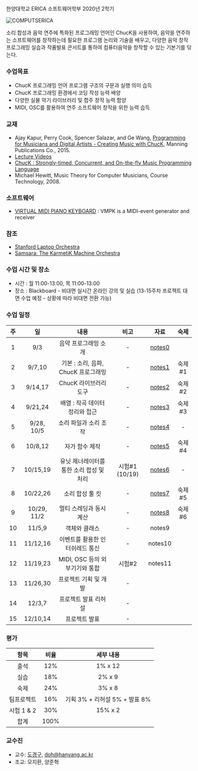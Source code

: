 한양대학교 ERICA 소프트웨어학부 2020년 2학기

![COMPUTSERICA](https://i.imgur.com/3A8uLLH.png)

소리 합성과 음악 연주에 특화된 프로그래밍 언어인 ChucK을 사용하여, 음악을 연주하는 소프트웨어를 창작하는데 필요한 프로그램 논리와 기술을 배우고, 다양한 음악 창작 프로그래밍 실습과 작품발표 콘서트를 통하여 컴퓨터음악을 창작할 수 있는 기본기를 닦는다.

### 수업목표

-	ChucK 프로그래밍 언어 프로그램 구조의 구문과 실행 의미 습득
-	ChucK 프로그래밍 환경에서 코딩 작성 능력 배양
-	다양한 실물 악기 라이브러리 및 합주 창작 능력 함양
-	MIDI, OSC를 활용하여 연주 소프트웨어 창작을 위한 능력 습득

### 교재

-	Ajay Kapur, Perry Cook, Spencer Salazar, and Ge Wang, [Programming for Musicians and Digital Artists - Creating Music with ChucK](https://www.manning.com/books/programming-for-musicians-and-digital-artists), Manning Publications Co., 2015.
-	[Lecture Videos](https://www.kadenze.com/courses/introduction-to-programming-for-musicians-and-digital-artists/info)
-	[ChucK : Strongly-timed, Concurrent, and On-the-fly Music Programming Language](https://chuck.cs.princeton.edu/)
-	Michael Hewitt, Music Theory for Computer Musicians, Course Technology, 2008.

### 소프트웨어

-	[VIRTUAL MIDI PIANO KEYBOARD](http://vmpk.sourceforge.net/) : VMPK is a MIDI-event generator and receiver

### 참조

-	[Stanford Laptop Orchestra](http://slork.stanford.edu/)
-	[Samsara: The KarmetiK Machine Orchestra](https://www.facebook.com/karmetik/videos/10153588268247091/)

### 수업 시간 및 장소

-	시간 : 월 11:00-13:00, 목 11:00-13:00
-	장소 : Blackboard - 비대면 실시간 온라인 강의 및 실습 (13-15주차 프로젝트 대면 수업 예정 - 상황에 따라 비대면 전환 가능) 

### 수업 일정

| 주 | 일 | 내용                                     | 비고   | 자료                                                                                          | 숙제 |
|:--:|:--:|:----------------------------------------:|:------:|:---------------------------------------------------------------------------------------------:|:----:|
| 1  |  9/3  |               음악 프로그래밍 소개   |   \-   | [notes0](https://drive.google.com/file/d/18ZijyrpzVGpweK32KkZU9HtcPD-fGdl0/view?usp=sharing)  |      |
| 2  |  9/7,10  | 기본 : 소리, 음파, ChucK 프로그래밍 |   \-   | [notes1](https://drive.google.com/file/d/1VuLMAKRv0eQyQLd2loQ0-47OZ-2DvqR8/view?usp=sharing)  | 숙제#1     |
| 3  | 9/14,17   |          ChucK 라이브러리 도구           |   \-   | [notes2](https://drive.google.com/file/d/1g5FuRtG0_D9ntCgu8R6zQGSnvIyEswAe/view?usp=sharing)  | 숙제#2 |
| 4  | 9/21,24   |      배열 : 작곡 데이터 정리와 접근      |   \-   | [notes3](https://drive.google.com/file/d/1Mqdz03ATHZ5D_uUm4gSvwP01Yrdo_LiL/view?usp=sharing)  | 숙제#3 |
| 5  | 9/28, 10/5   |          소리 파일과 소리 조작           |   \-   | [notes4](https://drive.google.com/file/d/1i8aKq6DxJ8H3HUuNMfEUGGjjsq3Zxi6J/view?usp=sharing)  | - |
| 6  | 10/8,12   |              자가 함수 제작              |   \-   | [notes5](https://drive.google.com/file/d/1o6KtI5bczyuo-sd6xcYYXNl9Td-xG6W1/view?usp=sharing)  | 숙제#4 |
| 7  | 10/15,19   | 유닛 제너레이터를 통한 소리 합성 및 처리 | 시험#1 (10/19) | [notes6](https://drive.google.com/file/d/1tXRmxxUyaCW3mZBB7IfOGUCtx-t0PWJN/view?usp=sharing)  |  -  |
| 8  | 10/22,26   |             소리 합성 툴 킷              |   \-   | [notes7](https://drive.google.com/file/d/1LcwfpxeWURsDoJZrHvHikv0urPiSwLXZ/view?usp=sharing) | 숙제#5 |
| 9  | 10/29, 11/2   |          멀티 스레딩과 동시계산          |   \-   | [notes8](https://drive.google.com/file/d/1kUQzc5bcoedKQbsTcHngpoWfooOSvNFh/view?usp=sharing)  | 숙제#6 |
| 10 | 11/5,9   |              객체와 클래스               |   \-   | notes9  |      |
| 11 | 11/12,16   |     이벤트를 활용한 인터쉬레드 통신      |   \-   | notes10 |      |
| 12 | 11/19,23   |      MIDI, OSC 등의 외부기기와 통합      |   시험#2    | notes11 |      |
| 13 | 11/26,30   |          프로젝트 기획 및 개발            | \-  |                                                                                               |      |
| 14 | 12/3,7   |             프로젝트 발표 리허설            |   \-   |                                                                                               |      |
| 15 | 12/10,14   |              프로젝트 발표            |   \-   |                                                                                               |      

### 평가

| 항목 | 비율 | 세부 내용 |
|:---:|:---:|:---:|
| 출석 | 12% | 1% x 12 |
| 실습 | 18% | 2% x 9 |
| 숙제 | 24% | 3% x 8 |
| 팀프로젝트 | 16% | 기획 3% + 리허설 5% + 발표 8% |
| 시험 1 & 2 | 30% | 15% x 2 |
| 합계 | 100% |  |


### 교수진

-	교수: [도경구](http://doggzone.github.io/home), doh@hanyang.ac.kr
-	조교: 모지환, 양준혁
